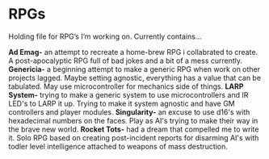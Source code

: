 # RPGs
Holding file for RPG’s I’m working on.
Currently contains...

**Ad  Emag-** an attempt to recreate a home-brew RPG i collabrated to create.  A post-apocalyptic RPG full of bad jokes and a bit of a mess currently.
**Genericia-** a beginning attempt to make a generic RPG when work on other projects lagged.  Maybe setting agnostic, everything has a value that can be tabulated.  May use microcontroller for mechanics side of things.
**LARP System-** trying to make a generic system to use microcontrollers and IR LED's to LARP it up.  Trying to make it system agnostic and have GM controllers and player modules.
**Singularity-** an excuse to use d16's with hexadecimal numbers on the faces.  Play as AI's trying to make their way in the brave new world.
**Rocket Tots-** had a dream that compelled me to write it.  Solo RPG based on creating post-incident reports for disarming AI's with todler level intelligence attached to weapons of mass destruction.
